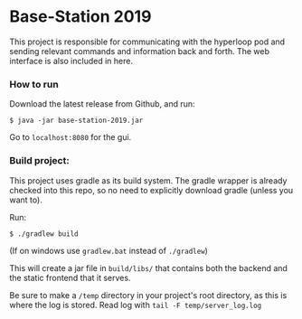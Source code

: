 # Base-Station 2019

This project is responsible for communicating with the hyperloop pod and sending relevant commands and information back and forth. The web interface is also included in here.

### How to run
Download the latest release from Github, and run:
```
$ java -jar base-station-2019.jar
```

Go to `localhost:8080` for the gui.

### Build project:
This project uses gradle as its build system. The gradle wrapper is already checked into this repo, so no need to explicitly download gradle (unless you want to).

Run:
```
$ ./gradlew build
```

(If on windows use `gradlew.bat` instead of `./gradlew`)

This will create a jar file in `build/libs/` that contains both the backend and the static frontend that it serves.

Be sure to make a `/temp` directory in your project's root directory, as this is where the log is stored. Read log with `tail -F temp/server_log.log`
